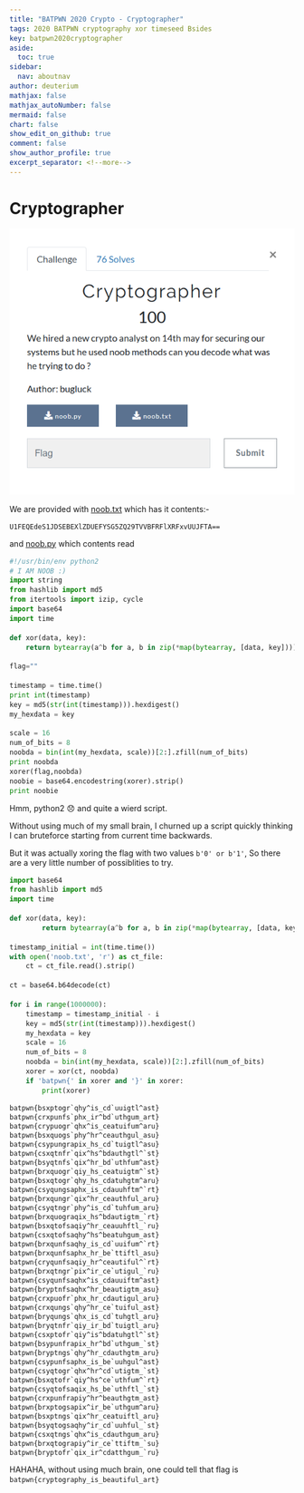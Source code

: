 ```yaml
---
title: "BATPWN 2020 Crypto - Cryptographer"
tags: 2020 BATPWN cryptography xor timeseed Bsides
key: batpwn2020cryptographer
aside:
  toc: true
sidebar:
  nav: aboutnav
author: deuterium
mathjax: false
mathjax_autoNumber: false
mermaid: false
chart: false
show_edit_on_github: true
comment: false
show_author_profile: true
excerpt_separator: <!--more-->
---
```


# Cryptographer

![](Capture.PNG)

We are provided with [noob.txt](noob.txt) which has it contents:-

```
U1FEQEdeS1JDSEBEXlZDUEFYSG5ZQ29TVVBFRFlXRFxvUUJFTA==
```
and [noob.py](noob.py) which contents read
```python
#!/usr/bin/env python2
# I AM NOOB :)
import string
from hashlib import md5
from itertools import izip, cycle
import base64
import time

def xor(data, key):
    return bytearray(a^b for a, b in zip(*map(bytearray, [data, key])))

flag=""

timestamp = time.time()
print int(timestamp)
key = md5(str(int(timestamp))).hexdigest()
my_hexdata = key

scale = 16
num_of_bits = 8
noobda = bin(int(my_hexdata, scale))[2:].zfill(num_of_bits)
print noobda
xorer(flag,noobda)
noobie = base64.encodestring(xorer).strip()
print noobie
```
Hmm, python2 :disappointed: and quite a wierd script.

Without using much of my small brain, I churned up a script quickly
thinking I can bruteforce starting from current time backwards.  

But it was actually xoring the flag with two values `b'0' or b'1'`, So there are a very little number of possiblities to try.
```python
import base64
from hashlib import md5
import time

def xor(data, key):
        return bytearray(a^b for a, b in zip(*map(bytearray, [data, key])))

timestamp_initial = int(time.time())
with open('noob.txt', 'r') as ct_file:
    ct = ct_file.read().strip()

ct = base64.b64decode(ct)

for i in range(1000000):
    timestamp = timestamp_initial - i
    key = md5(str(int(timestamp))).hexdigest()
    my_hexdata = key
    scale = 16
    num_of_bits = 8
    noobda = bin(int(my_hexdata, scale))[2:].zfill(num_of_bits)
    xorer = xor(ct, noobda)
    if 'batpwn{' in xorer and '}' in xorer:
        print(xorer)
```

```
batpwn{bsxptogr`qhy^is_cd`uuigtl^ast}
batpwn{crxpunfs`phx_ir^bd`uthgum_art}
batpwn{crypuogr`qhx^is_ceatuifum^aru}
batpwn{bsxquogs`phy^hr^ceauthgul_asu}
batpwn{csypungrapix_hs_cd`tuigtl^asu}
batpwn{csxqtnfr`qix^hs^bdauthgtl^`st}
batpwn{bsyqtnfs`qix^hr_bd`uthfum^ast}
batpwn{brxquogr`qiy_hs_ceatuigtm^`st}
batpwn{bsxqtogr`qhy_hs_cdatuhgtm^aru}
batpwn{csyqungsaphx_is_cdauuhftm^`rt}
batpwn{brxqungr`qix^hr_ceauthful_aru}
batpwn{csyqtngr`phy^is_cd`tuhfum_aru}
batpwn{brxquograqix_hs^bdautigtm_`rt}
batpwn{bsxqtofsaqiy^hr_ceauuhftl_`ru}
batpwn{csxqtofsaqhy^hs^beatuhgum_ast}
batpwn{brxqunfsaqhy_is_cd`uuifum^`rt}
batpwn{brxqunfsaphx_hr_be`ttiftl_asu}
batpwn{cryqunfsaqiy_hr^ceautiful^`rt}
batpwn{brxqtngr`pix^ir_ce`utigul_`ru}
batpwn{csyqunfsaqhx^is_cdauuiftm^ast}
batpwn{bryptnfsaqhx^hr_beautigtm_asu}
batpwn{crxpuofr`phx_hr_cdautigul_aru}
batpwn{crxqungs`qhy^hr_ce`tuiful_ast}
batpwn{bryqungs`qhx_is_cd`tuhgtl_aru}
batpwn{bryqtnfr`qiy_ir_bd`tuigtl_aru}
batpwn{csxptofr`qiy^is^bdatuhgtl^`st}
batpwn{bsypunfrapix_hr^bd`uthgum_`st}
batpwn{bryptngs`qhy^hr_cdauthgtm_aru}
batpwn{csypunfsaphx_is_be`uuhgul^ast}
batpwn{csyqtogr`qhx^hr^cd`utigtm_`st}
batpwn{bsxqtofr`qiy^hs^ce`uthfum^`rt}
batpwn{csyqtofsaqix_hs_be`uthftl_`st}
batpwn{crxpunfrapiy^hr^beauthgtm_ast}
batpwn{brxptogsapix^ir_be`uthgum^aru}
batpwn{bsxptngs`qix^hr_ceatuiftl_aru}
batpwn{bsyqtogsaqhy^ir_cd`uuhful_`st}
batpwn{csxqtngs`qhx^is_cdauthgum_aru}
batpwn{brxqtograpiy^ir_ce`ttiftm_`su}
batpwn{bryptofr`qix_ir^cdatthgum_`ru}
```
HAHAHA, without using much brain, one could tell that flag is 
`batpwn{cryptography_is_beautiful_art}`
